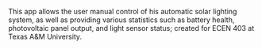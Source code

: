 This app allows the user manual control of his automatic solar lighting system, as well as providing various statistics such as battery health, photovoltaic panel output, and light sensor status; created for ECEN 403 at Texas A&M University.

